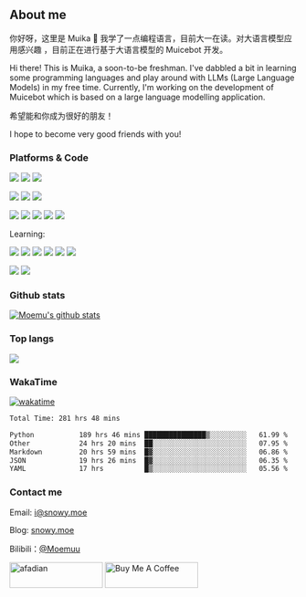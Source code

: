 ## About me

你好呀，这里是 Muika 💜 我学了一点编程语言，目前大一在读。对大语言模型应用感兴趣 ，目前正在进行基于大语言模型的 Muicebot 开发。

Hi there! This is Muika, a soon-to-be freshman. I've dabbled a bit in learning some programming languages and play around with LLMs (Large Language Models) in my free time. Currently, I'm working on the development of Muicebot which is based on a large language modelling application.

希望能和你成为很好的朋友！

I hope to become very good friends with you!

### Platforms & Code

![](https://img.shields.io/badge/Windows-11-2376bc?style=for-the-badge&logo=Windows&logoColor=ffffff)
![](https://img.shields.io/badge/Ubuntu-24.04_LTS-e95420?style=for-the-badge&logo=Ubuntu)
![](https://img.shields.io/badge/Android-15-34a853?style=for-the-badge&logo=Android)

![](https://img.shields.io/badge/IDE-Visual%20Studio%20Code-blue?style=for-the-badge&logo=visual-studio-code&logoColor=ffffff)
![](https://img.shields.io/badge/IDE-WebStrom-007dfe?style=for-the-badge&logo=WebStrom&logoColor=white)
![](https://img.shields.io/badge/IDE-IDEA-000000?style=for-the-badge&logo=WebStrom&logoColor=white)

![](https://img.shields.io/badge/-The_C-A8B9CC?style=for-the-badge&logo=C&logoColor=white)
![](https://img.shields.io/badge/python-3776ab?style=for-the-badge&logo=python&logoColor=white)
![](https://img.shields.io/badge/-HTML5-E34F26?style=for-the-badge&logo=html5&logoColor=white)
![](https://img.shields.io/badge/-CSS3-1572B6?style=for-the-badge&logo=css3&logoColor=white)
![](https://img.shields.io/badge/-JavaScript-f7e018?style=for-the-badge&logo=javascript&logoColor=white)

Learning:

![](https://img.shields.io/badge/-C%2B%2B-00599C?style=for-the-badge&logo=C%2B%2B&logoColor=white)
![](https://img.shields.io/badge/-Go-00ADD8?style=for-the-badge&logo=Go&logoColor=white)
![](https://img.shields.io/badge/-Java-ff6b08?style=for-the-badge&logo=coffeescript&logoColor=white)
![](https://img.shields.io/badge/-PHP-777BB4?style=for-the-badge&logo=PHP&logoColor=white)
![](https://img.shields.io/badge/-Vue.js-4FC08D?style=for-the-badge&logo=Vue.js&logoColor=white)
![](https://img.shields.io/badge/TypeScript-4FC08D?style=for-the-badge&logo=TypeScript&labelColor=white&color=%233178C6)

![](https://img.shields.io/badge/-Docker-2496ED?style=for-the-badge&logo=Docker&logoColor=white)
![](https://img.shields.io/badge/-MySQL-4479A1?style=for-the-badge&logo=MySQL&logoColor=white)


### Github stats

[![Moemu's github stats](https://github-readme-stats.vercel.app/api?username=Moemu&show_icons=true&show=reviews,discussions_started,discussions_answered,prs_merged,prs_merged_percentage)](https://github.com/anuraghazra/github-readme-stats)

### Top langs
[![](https://github-readme-stats.vercel.app/api/top-langs/?username=Moemu&layout=compact)](https://github.com/anuraghazra/github-readme-stats)

### WakaTime

[![wakatime](https://wakatime.com/badge/user/637d5886-8b47-4b82-9264-3b3b9d6add67.svg)](https://wakatime.com/@637d5886-8b47-4b82-9264-3b3b9d6add67)

<!--START_SECTION:waka-->

```txt
Total Time: 281 hrs 48 mins

Python           189 hrs 46 mins ███████████████▒░░░░░░░░░   61.99 %
Other            24 hrs 20 mins  ██░░░░░░░░░░░░░░░░░░░░░░░   07.95 %
Markdown         20 hrs 59 mins  █▓░░░░░░░░░░░░░░░░░░░░░░░   06.86 %
JSON             19 hrs 26 mins  █▓░░░░░░░░░░░░░░░░░░░░░░░   06.35 %
YAML             17 hrs          █▒░░░░░░░░░░░░░░░░░░░░░░░   05.56 %
```

<!--END_SECTION:waka-->

### Contact me

Email: [i@snowy.moe](mailto:i@snowy.moe)

Blog: [snowy.moe](https://blog.snowy.moe/)

Bilibili：[@Moemuu](https://space.bilibili.com/97020216)



<a href="https://www.afdian.com/a/Moemu" target="_blank"><img src="https://pic1.afdiancdn.com/static/img/welcome/button-sponsorme.png" alt="afadian" style="height: 45px !important;width: 163px !important;"></a>
<a href="https://www.buymeacoffee.com/Moemu" target="_blank"><img src="https://cdn.buymeacoffee.com/buttons/v2/default-yellow.png" alt="Buy Me A Coffee" style="height: 45px !important;width: 163px !important;" ></a>
